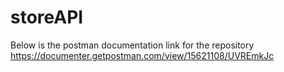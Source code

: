 # storeAPI 
Below is the postman documentation link for the repository
https://documenter.getpostman.com/view/15621108/UVREmkJc
